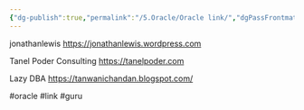 ```yaml
---
{"dg-publish":true,"permalink":"/5.Oracle/Oracle link/","dgPassFrontmatter":true}
---
```


jonathanlewis
https://jonathanlewis.wordpress.com

Tanel Poder Consulting
https://tanelpoder.com

Lazy DBA
https://tanwanichandan.blogspot.com/





#oracle #link #guru
